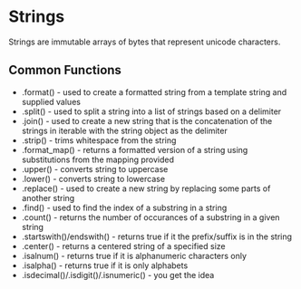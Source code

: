# Strings
Strings are immutable arrays of bytes that represent unicode characters.

## Common Functions
* .format() - used to create a formatted string from a template string and supplied values
* .split() - used to split a string into a list of strings based on a delimiter
* .join() - used to create a new string that is the concatenation of the strings in iterable with the string object as the delimiter
* .strip() - trims whitespace from the string
* .format_map() - returns a formatted version of a string using substitutions from the mapping provided
* .upper() - converts string to uppercase
* .lower() - converts string to lowercase
* .replace() - used to create a new string by replacing some parts of another string
* .find() - used to find the index of a substring in a string
* .count() - returns the number of occurances of a substring in a given string
* .startswith()/endswith() - returns true if it the prefix/suffix is in the string
* .center() - returns a centered string of a specified size
* .isalnum() - returns true if it is alphanumeric characters only
* .isalpha() - returns true if it is only alphabets
* .isdecimal()/.isdigit()/.isnumeric() - you get the idea
